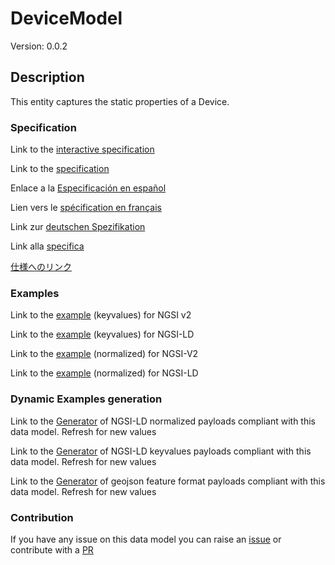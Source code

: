 # DeviceModel
Version: 0.0.2

## Description 

This entity captures the static properties of a Device. 
### Specification

Link to the [interactive specification](https://swagger.lab.fiware.org/?url=https://smart-data-models.github.io/dataModel.Device/DeviceModel/swagger.yaml)

Link to the [specification](https://github.com/smart-data-models/dataModel.Device/blob/master/DeviceModel/doc/spec.md)

Enlace a la [Especificación en español](https://github.com/smart-data-models/dataModel.Device/blob/master/DeviceModel/doc/spec_ES.md)

Lien vers le [spécification en français](https://github.com/smart-data-models/dataModel.Device/blob/master/DeviceModel/doc/spec_FR.md)

Link zur [deutschen Spezifikation](https://github.com/smart-data-models/dataModel.Device/blob/master/DeviceModel/doc/spec_DE.md)

Link alla [specifica](https://github.com/smart-data-models/dataModel.Device/blob/master/DeviceModel/doc/spec_IT.md)

[仕様へのリンク](https://github.com/smart-data-models/dataModel.Device/blob/master/DeviceModel/doc/spec_JA.md)
### Examples

Link to the [example](https://smart-data-models.github.io/dataModel.Device/DeviceModel/examples/example.json) (keyvalues) for NGSI v2

Link to the [example](https://smart-data-models.github.io/dataModel.Device/DeviceModel/examples/example.jsonld) (keyvalues) for NGSI-LD

Link to the [example](https://smart-data-models.github.io/dataModel.Device/DeviceModel/examples/example-normalized.json) (normalized) for NGSI-V2

Link to the [example](https://smart-data-models.github.io/dataModel.Device/DeviceModel/examples/example-normalized.jsonld) (normalized) for NGSI-LD
### Dynamic Examples generation

Link to the [Generator](https://smartdatamodels.org/extra/ngsi-ld_generator.php?schemaUrl=https://raw.githubusercontent.com/smart-data-models/dataModel.Device/master/DeviceModel/schema.json&email=info@smartdatamodels.org) of NGSI-LD normalized payloads compliant with this data model. Refresh for new values

Link to the [Generator](https://smartdatamodels.org/extra/ngsi-ld_generator_keyvalues.php?schemaUrl=https://raw.githubusercontent.com/smart-data-models/dataModel.Device/master/DeviceModel/schema.json&email=info@smartdatamodels.org) of NGSI-LD keyvalues payloads compliant with this data model. Refresh for new values

Link to the [Generator](https://smartdatamodels.org/extra/geojson_features_generator.php?schemaUrl=https://raw.githubusercontent.com/smart-data-models/dataModel.Device/master/DeviceModel/schema.json&email=info@smartdatamodels.org) of geojson feature format payloads compliant with this data model. Refresh for new values
### Contribution

 If you have any issue on this data model you can raise an [issue](https://github.com/smart-data-models/dataModel.Device/issues)  or contribute with a [PR](https://github.com/smart-data-models/dataModel.Device/pulls)